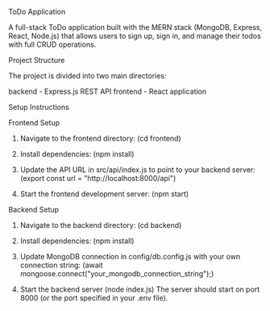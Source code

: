 ToDo Application

A full-stack ToDo application built with the MERN stack (MongoDB, Express, React, Node.js) that allows users to sign up, sign in, and manage their todos with full CRUD operations.

Project Structure

The project is divided into two main directories:

backend - Express.js REST API
frontend - React application

Setup Instructions

Frontend Setup

1. Navigate to the frontend directory:
    (cd frontend)

2. Install dependencies:
   (npm install)

3. Update the API URL in src/api/index.js to point to your backend server:
   (export const url = "http://localhost:8000/api")

4. Start the frontend development server:
    (npm start)

Backend Setup

1. Navigate to the backend directory:
   (cd backend)

2. Install dependencies:
  (npm install)

3. Update MongoDB connection in config/db.config.js with your own connection string:
  (await mongoose.connect("your_mongodb_connection_string");)

4. Start the backend server
   (node index.js)
  The server should start on port 8000 (or the port specified in your .env file).







   





